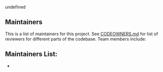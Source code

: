 undefined
 
 ## Maintainers 
<!-- TODO: Who are the points of contact in your project who are responsible/accountable for the project? This can often be an engineering or design manager or leader, who may or may not be the primary maintainers of the project. -->
 This is a list of maintainers for this project. See [CODEOWNERS.md](./CODEOWNERS.md) for list of reviewers for different parts of the codebase. Team members include:

 ## Maintainers List: 
<!-- TODO: What groups/domains are maintainers a part of? Does your project have domains/areas that are maintained by specific people? List @USERNAMES directly, or any @ALIASES for groups/teams. -->
 - 
